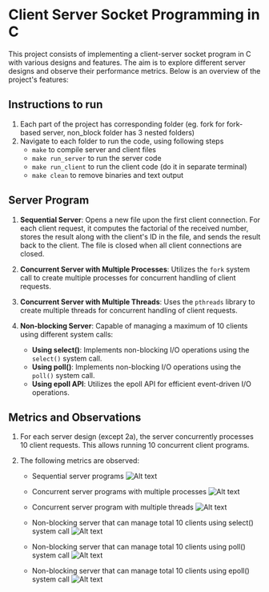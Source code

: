 # Client Server Socket Programming in C

This project consists of implementing a client-server socket program in C with various designs and features. The aim is to explore different server designs and observe their performance metrics. Below is an overview of the project's features:

## Instructions to run

 1. Each part of the project has corresponding folder (eg. fork for fork-
    based server, non_block folder has 3 nested folders)
2. Navigate to each folder to run the code, using following steps 
	- `make` to compile server and client files
	- `make run_server` to run the server code
	- `make run_client` to run the client code (do it in separate terminal)
	- `make clean` to remove binaries and text output





## Server Program

1.  **Sequential Server**: Opens a new file upon the first client connection. For each client request, it computes the factorial of the received number, stores the result along with the client's ID in the file, and sends the result back to the client. The file is closed when all client connections are closed.
    
2.  **Concurrent Server with Multiple Processes**: Utilizes the `fork` system call to create multiple processes for concurrent handling of client requests.
    
3.  **Concurrent Server with Multiple Threads**: Uses the `pthreads` library to create multiple threads for concurrent handling of client requests.
    
4.  **Non-blocking Server**: Capable of managing a maximum of 10 clients using different system calls:
    
    -   **Using select()**: Implements non-blocking I/O operations using the `select()` system call.
    -   **Using poll()**: Implements non-blocking I/O operations using the `poll()` system call.
    -   **Using epoll API**: Utilizes the epoll API for efficient event-driven I/O operations.

## Metrics and Observations

1.  For each server design (except 2a), the server concurrently processes 10 client requests. This allows running 10 concurrent client programs.
    
2.  The following metrics are observed:
    
    -   Sequential server programs
    ![Alt text](https://i.imgur.com/3BqMhMt.png "Sequential server program")
    
    -   Concurrent server programs with multiple processes
![Alt text](https://i.imgur.com/qM3JPQa.png "Concurrent program with multiple process")

    -   Concurrent server program with multiple threads
    ![Alt text](https://i.imgur.com/m4mEudc.png "Sequential server program")
    
    -   Non-blocking server that can manage total 10 clients using select() system call
![Alt text](https://i.imgur.com/OwBKvsL.png "Concurrent program with multiple process")

    -   Non-blocking server that can manage total 10 clients using poll() system call
    ![Alt text](https://i.imgur.com/7avWEfw.png "Sequential server program")
    
    -   Non-blocking server that can manage total 10 clients using epoll() system call
![Alt text](https://i.imgur.com/j6t4MBI.png "Concurrent program with multiple process")


